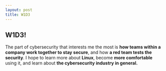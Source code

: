 ```yaml
---
layout: post
title: W1D3
---
```

## W1D3!
The part of cybersecurity that interests me the most is **how teams within a company work together to stay secure**, and how **a red team tests the security**.  I hope to learn more about **Linux**, become **more comfortable** using it, and learn about **the cybersecurity industry in general.**
